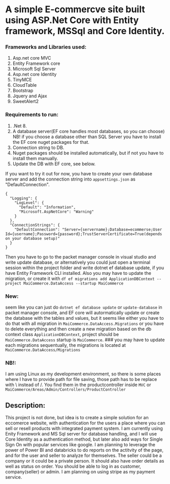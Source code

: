 # A simple E-commercve site built using ASP.Net Core with Entity framework, MSSql and Core Identity.

### Frameworks and Libraries used:
  1. Asp.net core MVC
  2. Entity Framework core
  3. Microsoft Sql Server
  4. Asp.net core Identity
  5. TinyMCE
  6. CloudTable
  7. Bootstrap
  8. Jquery and Ajax
  9. SweetAlert2

### Requirements to run: 
  1. .Net 8.
  2. A database server(EF core handles most databases, so you can choose) NB! if you choose a database other than SQL Server you have to install the EF core nuget packages for that.
  3. Connection string to DB.
  4. Nuget packages should be installed automatically, but if not you have to install them manually.
  5. Update the DB with EF core, see below.

If you want to try it out for now, you have to create your own database server and add the connection string into `appsettings.json` as "DefaultConnection".
```
{
  "Logging": {
    "LogLevel": {
      "Default": "Information",
      "Microsoft.AspNetCore": "Warning"
    }
  },
  "ConnectionStrings": {
    "DefaultConnection": "Server={servername};Database=ecommerse;User Id={username};Password={password};TrustServerCertificate=True(depends on your database setup)"
  }
}
```
 
 Then you have to go to the packet manager console in visual studio and write update database, or alternatively you could just open a terminal
 session within the project folder and write dotnet ef database update, if you have Entity Framework CLI installed. Also you may have to update the migration, or create it
 with `df ef migrations add ApplicationDBContext --project MaiCommerce.DataAccess --startup MaiCommerce`

 ### New: 
 seem like you can just do `dotnet ef database update` or `update-database` in packet manager console, and EF core will autormatically
 update or create the database with the tables and values, but it seems like either you have to do that with all migration in `MaiCommerce.DataAccess.Migrations`
 or you have to delete everything and then create a new migration based on the db context class `ApplicationDBContext`, project should be `MaiCommerce.DataAccess` startup is
 `MaiCommerce`. ### you may have to update each migrations sequentually, the migrations is located at `MaiCommerce.DataAccess/Migrations`

 ### NB!:
 I am using Linux as my development environment, so there is some places where I have to provide path for file saving, those path has to be replace with \\ instead of /. You find them in the productcontroller
 inside `MVC` or `MaiCommerce/Areas/Admin/Controllers/ProductController`

 ## Description:
 This project is not done, but idea is to create a simple solution for an eccomerce website, with authentication for the users
 a place where you can sell or resell products with integrated payment system. I am currently using Enity Framework and MS Sql server
 for database handling, and I will use Core Identity as a authentication method, but later also add ways for Single Sign On with 
 popular services like google. I am planning to leverage the power of Power BI and databricks to do reports on the actitvity of the
 page, and for the user and seller to analyze for themselves. The seller could be a company or it could be a private person. It should also
 have order details as well as status on order. You should be able to log in as customer, company(seller) or admin. I am planning on using
 stripe as my payment service.
